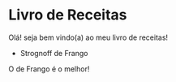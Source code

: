 # Livro de Receitas



Olá! seja bem vindo(a) ao meu livro de receitas!

- Strognoff de Frango

O de Frango é o melhor!

